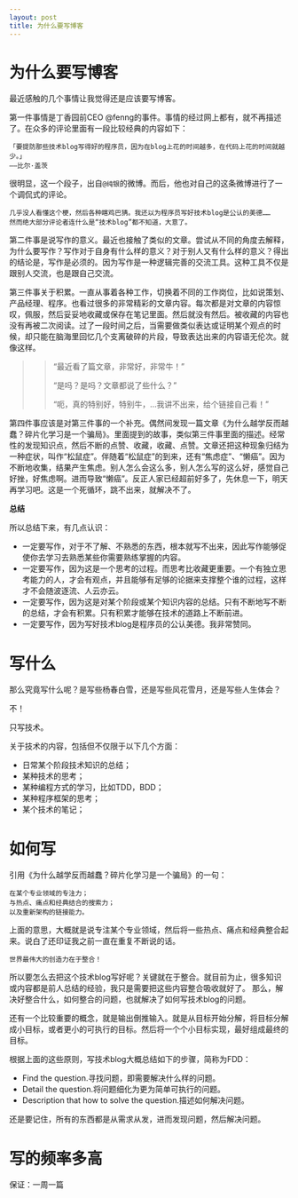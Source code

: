 ```yaml
---
layout: post
title: 为什么要写博客
---
```


# 为什么要写博客

最近感触的几个事情让我觉得还是应该要写博客。

第一件事情是丁香园前CEO @fenng的事件。事情的经过网上都有，就不再描述了。在众多的评论里面有一段比较经典的内容如下：

```
「要提防那些技术blog写得好的程序员，因为在blog上花的时间越多，在代码上花的时间就越少。」
——比尔·盖茨
```

很明显，这一个段子，出自`@纯银`的微博。而后，他也对自己的这条微博进行了一个调侃式的评论。

```
几乎没人看懂这个梗，然后各种瞎鸡巴猜。我还以为程序员写好技术blog是公认的美德……
然而绝大部分评论者连什么是“技术blog”都不知道，大意了。
```

第二件事是说写作的意义。最近也接触了类似的文章。尝试从不同的角度去解释，为什么要写作？写作对于自身有什么样的意义？对于别人又有什么样的意义？得出的结论是，写作是必须的。因为写作是一种逻辑完善的交流工具。这种工具不仅是跟别人交流，也是跟自己交流。

第三件事关于积累。一直从事着各种工作，切换着不同的工作岗位，比如说策划、产品经理、程序。也看过很多的非常精彩的文章内容。每次都是对文章的内容惊叹，佩服，然后妥妥地收藏或保存在笔记里面。然后就没有然后。被收藏的内容也没有再被二次阅读。过了一段时间之后，当需要做类似表达或证明某个观点的时候，却只能在脑海里回忆几个支离破碎的片段，导致表达出来的内容语无伦次。就像这样。

>>“最近看了篇文章，非常好，非常牛！”
>>
>>“是吗？是吗？文章都说了些什么？”
>>
>>“呃，真的特别好，特别牛，...我讲不出来，给个链接自己看！”

第四件事应该是对第三件事的一个补充。偶然间发现一篇文章《为什么越学反而越蠢？碎片化学习是一个骗局》。里面提到的故事，类似第三件事里面的描述。经常性的发现知识点，然后不断的点赞、收藏，收藏、点赞。文章还把这种现象归结为一种症状，叫作“松鼠症”。伴随着“松鼠症”的到来，还有“焦虑症”、“懒癌”。因为不断地收集，结果产生焦虑。别人怎么会这么多，别人怎么写的这么好，感觉自己好挫，好焦虑啊。进而导致“懒癌”。反正人家已经超前好多了，先休息一下，明天再学习吧。这是一个死循环，跳不出来，就解决不了。

**总结**

所以总结下来，有几点认识：

* 一定要写作，对于不了解、不熟悉的东西，根本就写不出来，因此写作能够促使你去学习去熟悉某些你需要熟练掌握的内容。
* 一定要写作，因为这是一个思考的过程。而思考比收藏更重要。一个有独立思考能力的人，才会有观点，并且能够有足够的论据来支撑整个谁的过程，这样才不会随波逐流、人云亦云。
* 一定要写作，因为这是对某个阶段或某个知识内容的总结。只有不断地写不断的总结，才会有积累。只有积累才能够在技术的道路上不断前进。
* 一定要写作，因为写好技术blog是程序员的公认美德。我非常赞同。


# 写什么

那么究竟写什么呢？是写些杨春白雪，还是写些风花雪月，还是写些人生体会？

不！

只写技术。

关于技术的内容，包括但不仅限于以下几个方面：

* 日常某个阶段技术知识的总结；
* 某种技术的思考；
* 某种编程方式的学习，比如TDD，BDD；
* 某种程序框架的思考；
* 某个技术的笔记；


# 如何写

引用《为什么越学反而越蠢？碎片化学习是一个骗局》的一句：

```
在某个专业领域的专注力；
与热点、痛点和经典结合的搜索力；
以及重新架构的链接能力。
```

上面的意思，大概就是说专注某个专业领域，然后将一些热点、痛点和经典整合起来。说白了还印证我之前一直在重复不断说的话。

`世界最伟大的创造力在于整合！`

所以要怎么去把这个技术blog写好呢？关键就在于整合。就目前为止，很多知识或内容都是前人总结的经验，我只是需要把这些内容整合吸收就好了。
那么，解决好整合什么，如何整合的问题，也就解决了如何写技术blog的问题。

还有一个比较重要的概念，就是输出倒推输入。就是从目标开始分解，将目标分解成小目标，或者更小的可执行的目标。然后将一个个小目标实现，最好组成最终的目标。

根据上面的这些原则，写技术blog大概总结如下的步骤，简称为FDD：

* Find the question.寻找问题，即需要解决什么样的问题。
* Detail the question.将问题细化为更为简单可执行的问题。
* Description that how to solve the question.描述如何解决问题。

还是要记住，所有的东西都是从需求从发，进而发现问题，然后解决问题。

# 写的频率多高

保证：一周一篇